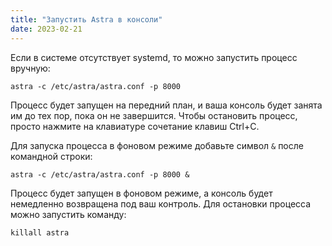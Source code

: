 ```yaml
---
title: "Запустить Astra в консоли"
date: 2023-02-21
---
```


Если в системе отсутствует systemd, то можно запустить процесс вручную:

```
astra -c /etc/astra/astra.conf -p 8000
```

Процесс будет запущен на передний план, и ваша консоль будет занята им до тех пор, пока он не завершится. Чтобы остановить процесс, просто нажмите на клавиатуре сочетание клавиш Ctrl+C.

Для запуска процесса в фоновом режиме добавьте символ `&` после командной строки:

```
astra -c /etc/astra/astra.conf -p 8000 &
```

Процесс будет запущен в фоновом режиме, а консоль будет немедленно возвращена под ваш контроль. Для остановки процесса можно запустить команду:

```
killall astra
```
